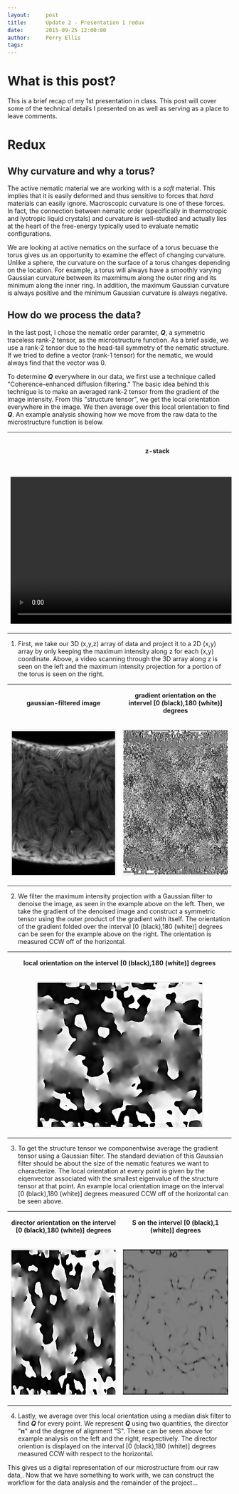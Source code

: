 ```yaml
---
layout:     post
title:      Update 2 - Presentation 1 redux
date:       2015-09-25 12:00:00
author:     Perry Ellis
tags: 	
---
```


<!-- Start Writing Below in Markdown -->

# What is this post?
This is a brief recap of my 1st presentation in class. This post will cover some of the technical details I presented on as well as serving as a place to leave comments.

# Redux

## Why curvature and why a torus?
The active nematic material we are working with is a *soft* material. This implies that it is easily deformed and thus sensitive to forces that *hard* materials can easily ignore.  Macroscopic curvature is one of these forces. In fact, the connection between nematic order (specifically in thermotropic and lyotropic liquid crystals) and curvature is well-studied and actually lies at the heart of the free-energy typically used to evaluate nematic configurations.

We are looking at active nematics on the surface of a torus becuase the torus gives us an opportunity to examine the effect of changing curvature.  Unlike a sphere, the curvature on the surface of a torus changes depending on the location. For example, a torus will always have a smoothly varying Gaussian curvature between its maxmimum along the outer ring and its minimum along the inner ring. In addition, the maximum Gaussian curvature is always positive and the minimum Gaussian curvature is always negative.

## How do we process the data?
In the last post, I chose the nematic order paramter, ***Q***, a symmetric traceless rank-2 tensor, as the microstructure function.  As a brief aside, we use a rank-2 tensor due to the head-tail symmetry of the nematic structure. If we tried to define a vector (rank-1 tensor) for the nematic, we would always find that the vector was 0. 

To determine ***Q*** everywhere in our data, we first use a technique called "Coherence-enhanced diffusion filtering." The basic idea behind this technigue is to make an averaged rank-2 tensor from the gradient of the image intensity. From this "structure tensor", we get the local orientation everywhere in the image. We then average over this local orientation to find ***Q***. An example analysis showing how we move from the raw data to the microstructure function is below.




<!-- Here is a table with some video and a picture-->
<table border="0" cellspacing="0" width = "100%" cellpadding="0"  frame="void" rules="void" align = "center">
	<tr>
		<td width="50%" align="center">
			<p>
			<b>z-stack</b>
			</p>
		</td>				
		<td width="50%" align="center">
			<p>
			<b>maximum intensity projection</b>
			</p>
		</td>				
	</tr>
	<tr>
		<td width="50%" align="center">
			<video height="330" id="video" controls='controls'>
				<source src="/MIC-Active-Nematics-Torus/img/post1/zstack_scan.mp4" type="video/mp4">
				<source src="/MIC-Active-Nematics-Torus/img/post1/zstack_scan.webm" type="video/webm">
				Your browser doesn't seem to support the video tag.
			</video>
		</td>				
		<td width="50%" align="center">
			<p align="center"><font size="3"><font face="calibri">
				<img src="../img/post3/MAX_D3_0001.jpg" height=330>	
			</p>
		</td>				
	</tr>
</table>


 1. First, we take our 3D (x,y,z) array of data and project it to a 2D (x,y) array by only keeping the maximum intensity along z for each (x,y) coordinate. Above, a video scanning through the 3D array along z is seen on the left and the maximum intensity projection for a portion of the torus is seen on the right.
 
 <!-- Here is a table with some pictures-->
<table border="0" cellspacing="0" width = "100%" cellpadding="0"  frame="void" rules="void" align = "center">
	<tr>
		<td width="50%" align="center">
			<p	>
			<b>gaussian-filtered image</b>
			</p>
		</td>				
		<td width="50%" align="center">
			<p>
			<b>gradient orientation on the intervel [0 (black),180 (white)] degrees</b>
			</p>
		</td>				
	</tr>
	<tr>
		<td width="50%" align="center">
			<p align="center"><font size="3"><font face="calibri">
				<img src="../img/post3/im_Gauss.PNG" height=330>	
			</p>
		</td>				
		<td width="50%" align="center">
			<p align="center"><font size="3"><font face="calibri">
				<img src="../img/post3/im_Grad.PNG" height=330>	
			</p>
		</td>				
	</tr>
</table>
 
 2. We filter the maximum intensity projection with a Gaussian filter to denoise the image, as seen in the example above on the left. Then, we take the gradient of the denoised image and construct a symmetric tensor using the outer product of the gradient with itself. The orientation of the gradient folded over the interval [0 (black),180 (white)] degrees can be seen for the example above on the right.  The orientation is measured CCW off of the horizontal.
 
 <!-- Here is a table a picture-->
<table border="0" cellspacing="0" width = "100%" cellpadding="0"  frame="void" rules="void" align = "center">
	<tr>
		<td width="50%" align="center">
			<p	>
			<b>local orientation on the intervel [0 (black),180 (white)] degrees</b>
			</p>
		</td>					
	</tr>
	<tr>			
		<td width="50%" align="center">
			<p align="center"><font size="3"><font face="calibri">
				<img src="../img/post3/im_St.PNG" height=330>	
			</p>
		</td>				
	</tr>
</table>
 
 3. To get the structure tensor we componentwise average the gradient tensor using a Gaussian filter.  The standard deviation of this Gaussian filter should be about the size of the nematic features we want to characterize. The local orientation at every point is given by the eiqenvector associated with the smallest eigenvalue of the structure tensor at that point. An example local orientation image on the interval [0 (black),180 (white)] degrees measured CCW off of the horizontal can be seen above.
 
 <!-- Here is a table with some pictures-->
<table border="0" cellspacing="0" width = "100%" cellpadding="0"  frame="void" rules="void" align = "center">
	<tr>
		<td width="50%" align="center">
			<p	>
			<b>director orientation on the intervel [0 (black),180 (white)] degrees</b>
			</p>
		</td>				
		<td width="50%" align="center">
			<p>
			<b> S on the intervel [0 (black),1 (white)] degrees</b>
			</p>
		</td>				
	</tr>
	<tr>
		<td width="50%" align="center">
			<p align="center"><font size="3"><font face="calibri">
				<img src="../img/post3/im_Dir.PNG" height=330 >	
			</p>
		</td>				
		<td width="50%" align="center">
			<p align="center"><font size="3"><font face="calibri">
				<img src="../img/post3/im_S.PNG" height=330 >	
			</p>
		</td>				
	</tr>
</table>
 
 4. Lastly, we average over this local orientation using a median disk filter to find ***Q*** for every point. We represent ***Q*** using two quantities, the director "**n**" and the degree of alignment "S". These can be seen above for example analysis on the left and the right, respectively.  The director oriention is displayed on the interval [0 (black),180 (white)] degrees measured CCW with respect to the horizontal. 
 
 This gives us a digital representation of our microstructure from our raw data,. Now that we have something to work with, we can construct the workflow for the data analysis and the remainder of the project...











